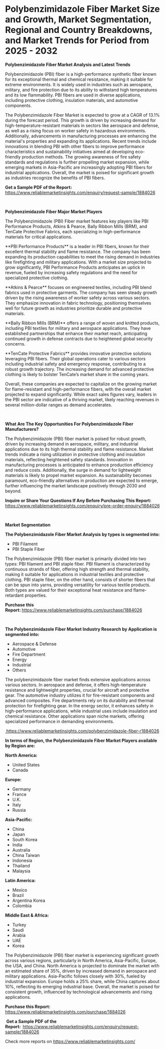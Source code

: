 <p><h1>Polybenzimidazole Fiber Market Size and Growth, Market Segmentation, Regional and Country Breakdowns, and Market Trends for Period from 2025 -  2032</h1></p><p><strong>Polybenzimidazole Fiber Market Analysis and Latest Trends</strong></p>
<p><p>Polybenzimidazole (PBI) fiber is a high-performance synthetic fiber known for its exceptional thermal and chemical resistance, making it suitable for extreme environments. It is widely used in industries such as aerospace, military, and fire protection due to its ability to withstand high temperatures and its low flammability. PBI fibers are used in diverse applications, including protective clothing, insulation materials, and automotive components.</p><p>The Polybenzimidazole Fiber Market is expected to grow at a CAGR of 13.1% during the forecast period. This growth is driven by increasing demand for high-temperature-resistant materials in sectors like aerospace and defense, as well as a rising focus on worker safety in hazardous environments. Additionally, advancements in manufacturing processes are enhancing the material's properties and expanding its applications. Recent trends include innovations in blending PBI with other fibers to improve performance characteristics and sustainability initiatives aimed at developing eco-friendly production methods. The growing awareness of fire safety standards and regulations is further propelling market expansion, while emerging markets in Asia-Pacific are increasingly adopting PBI fibers for industrial applications. Overall, the market is poised for significant growth as industries recognize the benefits of PBI fibers.</p></p>
<p><strong>Get a Sample PDF of the Report:&nbsp;</strong> <a href="https://www.reliablemarketinsights.com/enquiry/request-sample/1884026?utm_campaign=3214&utm_medium=2&utm_source=Github&utm_content=ia&utm_term=01042025&utm_id=polybenzimidazole-fiber">https://www.reliablemarketinsights.com/enquiry/request-sample/1884026</a></p>
<p>&nbsp;</p>
<p><strong>Polybenzimidazole Fiber Major Market Players</strong></p>
<p><p>The Polybenzimidazole (PBI) Fiber market features key players like PBI Performance Products, Atkins & Pearce, Bally Ribbon Mills (BRM), and TenCate Protective Fabrics, each specializing in high-performance materials for critical applications.</p><p>**PBI Performance Products** is a leader in PBI fibers, known for their excellent thermal stability and flame resistance. The company has been expanding its production capabilities to meet the rising demand in industries like firefighting and military applications. With a market size projected to grow significantly, PBI Performance Products anticipates an uptick in revenue, fueled by increasing safety regulations and the need for specialized protective clothing.</p><p>**Atkins & Pearce** focuses on engineered textiles, including PBI blend fabrics used in protective garments. The company has seen steady growth driven by the rising awareness of worker safety across various sectors. They emphasize innovation in fabric technology, positioning themselves well for future growth as industries prioritize durable and protective materials.</p><p>**Bally Ribbon Mills (BRM)** offers a range of woven and knitted products, including PBI textiles for military and aerospace applications. They have established partnerships that enhance their market reach, anticipating continued growth in defense contracts due to heightened global security concerns.</p><p>**TenCate Protective Fabrics** provides innovative protective solutions leveraging PBI fibers. Their global operations cater to various sectors including industrial safety and emergency response, contributing to a robust growth trajectory. The increasing demand for advanced protective clothing is likely to bolster TenCate’s market share in the coming years.</p><p>Overall, these companies are expected to capitalize on the growing market for flame-resistant and high-performance fibers, with the overall market projected to expand significantly. While exact sales figures vary, leaders in the PBI sector are indicative of a thriving market, likely reaching revenues in several million-dollar ranges as demand accelerates.</p></p>
<p>&nbsp;</p>
<p><strong>What Are The Key Opportunities For Polybenzimidazole Fiber Manufacturers?</strong></p>
<p><p>The Polybenzimidazole (PBI) fiber market is poised for robust growth, driven by increasing demand in aerospace, military, and industrial applications due to its high thermal stability and flame resistance. Market trends indicate a rising utilization in protective clothing and insulation materials, reflecting heightened safety standards. Innovation in manufacturing processes is anticipated to enhance production efficiency and reduce costs. Additionally, the surge in demand for lightweight materials is likely to propel market expansion. As sustainability becomes paramount, eco-friendly alternatives in production are expected to emerge, further influencing the market landscape positively through 2030 and beyond.</p></p>
<p><strong>Inquire or Share Your Questions If Any Before Purchasing This Report:</strong> <a href="https://www.reliablemarketinsights.com/enquiry/pre-order-enquiry/1884026?utm_campaign=3214&utm_medium=2&utm_source=Github&utm_content=ia&utm_term=01042025&utm_id=polybenzimidazole-fiber">https://www.reliablemarketinsights.com/enquiry/pre-order-enquiry/1884026</a></p>
<p>&nbsp;</p>
<p><strong>Market Segmentation</strong></p>
<p><strong>The Polybenzimidazole Fiber Market Analysis by types is segmented into:</strong></p>
<p><ul><li>PBI Filament</li><li>PBI Staple Fiber</li></ul></p>
<p><p>The Polybenzimidazole (PBI) fiber market is primarily divided into two types: PBI filament and PBI staple fiber. PBI filament is characterized by continuous strands of fiber, offering high strength and thermal stability, making it suitable for applications in industrial textiles and protective clothing. PBI staple fiber, on the other hand, consists of shorter fibers that can be spun into yarns, providing versatility for various textile products. Both types are valued for their exceptional heat resistance and flame-retardant properties.</p></p>
<p><strong>Purchase this Report:&nbsp;</strong><a href="https://www.reliablemarketinsights.com/purchase/1884026?utm_campaign=3214&utm_medium=2&utm_source=Github&utm_content=ia&utm_term=01042025&utm_id=polybenzimidazole-fiber">https://www.reliablemarketinsights.com/purchase/1884026</a></p>
<p>&nbsp;</p>
<p><strong>The Polybenzimidazole Fiber Market Industry Research by Application is segmented into:</strong></p>
<p><ul><li>Aerospace & Defense</li><li>Automotive</li><li>Fire Department</li><li>Energy</li><li>Industrial</li><li>Others</li></ul></p>
<p><p>The polybenzimidazole fiber market finds extensive applications across various sectors. In aerospace and defense, it offers high-temperature resistance and lightweight properties, crucial for aircraft and protective gear. The automotive industry utilizes it for fire-resistant components and advanced composites. Fire departments rely on its durability and thermal protection for firefighting gear. In the energy sector, it enhances safety in high-performance applications, while industrial uses include insulation and chemical resistance. Other applications span niche markets, offering specialized performance in demanding environments.</p></p>
<p><a href="https://www.reliablemarketinsights.com/polybenzimidazole-fiber-r1884026?utm_campaign=3214&utm_medium=2&utm_source=Github&utm_content=ia&utm_term=01042025&utm_id=polybenzimidazole-fiber">&nbsp;https://www.reliablemarketinsights.com/polybenzimidazole-fiber-r1884026</a></p>
<p><strong>In terms of Region, the Polybenzimidazole Fiber Market Players available by Region are:</strong></p>
<p>
    <p> <strong> North America: </strong>
        <ul>
            <li>United States</li>
            <li>Canada</li>
        </ul>
        </p> 
    <p> <strong> Europe: </strong>
        <ul>
            <li>Germany</li>
            <li>France</li>
            <li>U.K.</li>
            <li>Italy</li>
            <li>Russia</li>
        </ul>
        </p> 
    <p> <strong> Asia-Pacific: </strong>
        <ul>
            <li>China</li>
            <li>Japan</li>
            <li>South Korea</li>
            <li>India</li>
            <li>Australia</li>
            <li>China Taiwan</li>
            <li>Indonesia</li>
            <li>Thailand</li>
            <li>Malaysia</li>
        </ul>
        </p> 
    <p> <strong> Latin America: </strong>
        <ul>
            <li>Mexico</li>
            <li>Brazil</li>
            <li>Argentina Korea</li>
            <li>Colombia</li>
        </ul>
        </p> 
    <p> <strong> Middle East & Africa: </strong>
        <ul>
            <li>Turkey</li>
            <li>Saudi</li>
            <li>Arabia</li>
            <li>UAE</li>
            <li>Korea</li>
        </ul>
    </p>
    </p>
<p><p>The Polybenzimidazole (PBI) fiber market is experiencing significant growth across various regions, particularly in North America, Asia-Pacific, Europe, the USA, and China. North America is projected to dominate the market with an estimated share of 35%, driven by increased demand in aerospace and military applications. Asia-Pacific follows closely with 30%, fueled by industrial expansion. Europe holds a 25% share, while China captures about 10%, reflecting its emerging industrial base. Overall, the market is poised for consistent growth, influenced by technological advancements and rising applications.</p></p>
<p><strong>Purchase this Report: </strong><a href="https://www.reliablemarketinsights.com/purchase/1884026?utm_campaign=3214&utm_medium=2&utm_source=Github&utm_content=ia&utm_term=01042025&utm_id=polybenzimidazole-fiber">https://www.reliablemarketinsights.com/purchase/1884026</a></p>
<p>&nbsp;<strong>Get a Sample PDF of the Report:&nbsp;&nbsp;</strong><a href="https://www.reliablemarketinsights.com/enquiry/request-sample/1884026?utm_campaign=3214&utm_medium=2&utm_source=Github&utm_content=ia&utm_term=01042025&utm_id=polybenzimidazole-fiber">https://www.reliablemarketinsights.com/enquiry/request-sample/1884026</a></p>
<p><strong></strong></p>
<p>Check more reports on <a href="https://www.reliablemarketinsights.com/?utm_campaign=3214&utm_medium=2&utm_source=Github&utm_content=ia&utm_term=01042025&utm_id=polybenzimidazole-fiber">https://www.reliablemarketinsights.com/</a></p>